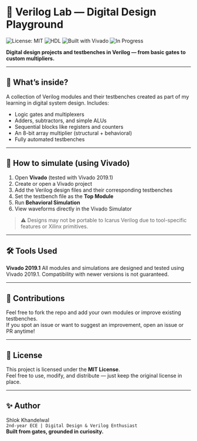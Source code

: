 # 🧠 Verilog Lab — Digital Design Playground

![License: MIT](https://img.shields.io/badge/License-MIT-blue.svg)
![HDL](https://img.shields.io/badge/Language-Verilog-orange)
![Built with Vivado](https://img.shields.io/badge/Built%20with-Vivado-0f5ca8?logo=xilinx&logoColor=white)
![In Progress](https://img.shields.io/badge/Status-In%20Progress-yellow?style=flat-square)


**Digital design projects and testbenches in Verilog — from basic gates to custom multipliers.**

---

## 📂 What’s inside?

A collection of Verilog modules and their testbenches created as part of my learning in digital system design. Includes:

- Logic gates and multiplexers  
- Adders, subtractors, and simple ALUs  
- Sequential blocks like registers and counters  
- An 8-bit array multiplier (structural + behavioral)  
- Fully automated testbenches  

---

## 🚀 How to simulate (using Vivado)

1. Open **Vivado** (tested with Vivado 2019.1)
2. Create or open a Vivado project
3. Add the Verilog design files and their corresponding testbenches
4. Set the testbench file as the **Top Module**
5. Run **Behavioral Simulation**
6. View waveforms directly in the Vivado Simulator

> ⚠️ Designs may not be portable to Icarus Verilog due to tool-specific features or Xilinx primitives.

---

## 🛠 Tools Used

**Vivado 2019.1**
All modules and simulations are designed and tested using Vivado 2019.1.
Compatibility with newer versions is not guaranteed.

---

## 🙌 Contributions

Feel free to fork the repo and add your own modules or improve existing testbenches.  
If you spot an issue or want to suggest an improvement, open an issue or PR anytime!

---

## 📜 License

This project is licensed under the **MIT License**.  
Feel free to use, modify, and distribute — just keep the original license in place.

---

## ✨ Author

Shlok Khandelwal  
`2nd-year ECE | Digital Design & Verilog Enthusiast`  
**Built from gates, grounded in curiosity.**

